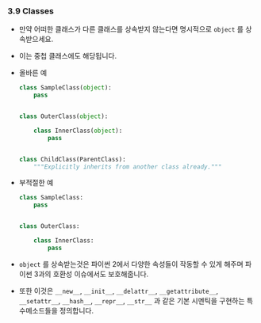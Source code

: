 <a id="s3.9-classes"></a>
<a id="classes"></a>
### 3.9 Classes

- 만약 어떠한 클래스가 다른 클래스를 상속받지 않는다면 명시적으로 `object` 를 상속받으세요.
- 이는 중첩 클래스에도 해당됩니다.  

- 올바른 예

    ```python
    class SampleClass(object):
        pass


    class OuterClass(object):

        class InnerClass(object):
            pass


    class ChildClass(ParentClass):
        """Explicitly inherits from another class already."""
    ```

- 부적절한 예

    ```python
    class SampleClass:
        pass


    class OuterClass:

        class InnerClass:
            pass
    ```

- `object` 를 상속받는것은 파이썬 2에서 다양한 속성들이 작동할 수 있게 해주며 파이썬 3과의 호환성 이슈에서도 보호해줍니다.
- 또한 이것은 `__new__`, `__init__`, `__delattr__`, `__getattribute__`, `__setattr__`, `__hash__`, `__repr__`, `__str__` 과 같은 기본 시멘틱을 구현하는 특수메소드들을 정의합니다.